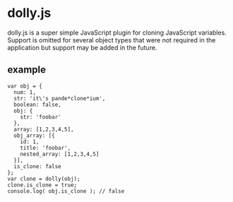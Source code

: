 # dolly.js

dolly.js is a super simple JavaScript plugin for cloning JavaScript variables. Support is omitted for several object types that were not required in the application but support may be added in the future.

## example
```
var obj = {
  num: 1,
  str: 'it\'s pande*clone*ium',
  boolean: false,
  obj: {
    str: 'foobar'
  },
  array: [1,2,3,4,5],
  obj_array: [{
    id: 1,
    title: 'foobar',
    nested_array: [1,2,3,4,5]
  }],
  is_clone: false
};
var clone = dolly(obj);
clone.is_clone = true;
console.log( obj.is_clone ); // false
```
